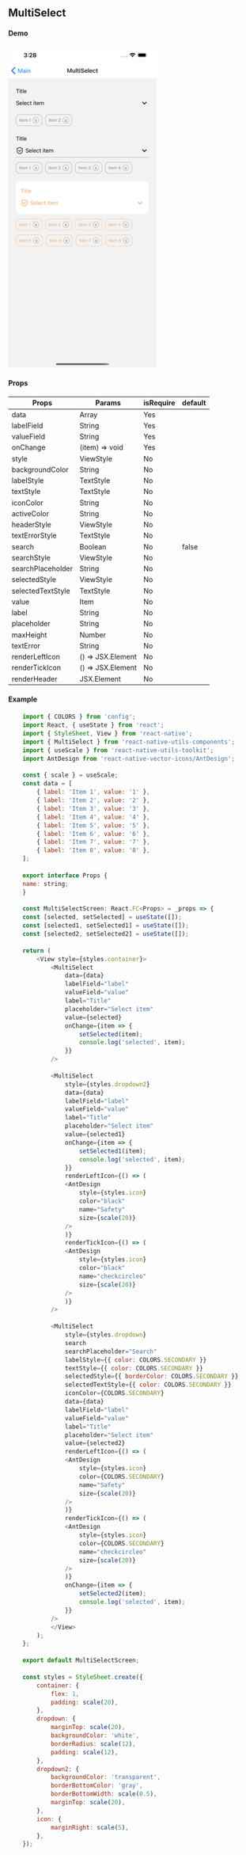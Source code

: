 ## MultiSelect
#### Demo
![](https://github.com/hoaphantn7604/file-upload/blob/master/document/component/multiselect.png)

#### Props
| Props              | Params               | isRequire | default          |
| ------------------ | -------------------- | --------- | ---------------- |
| data               | Array                | Yes       |                  |
| labelField         | String               | Yes       |                  |
| valueField         | String               | Yes       |                  |
| onChange           | (item) => void       | Yes       |                  |
| style              | ViewStyle            | No        |                  |
| backgroundColor    | String               | No        |                  |
| labelStyle         | TextStyle            | No        |                  |
| textStyle          | TextStyle            | No        |                  |
| iconColor          | String               | No        |                  |
| activeColor        | String               | No        |                  |
| headerStyle        | ViewStyle            | No        |                  |
| textErrorStyle     | TextStyle            | No        |                  |
| search             | Boolean              | No        | false            |
| searchStyle        | ViewStyle            | No        |                  |
| searchPlaceholder  | String               | No        |                  |
| selectedStyle      | ViewStyle            | No        |                  |
| selectedTextStyle  | TextStyle            | No        |                  |
| value              | Item                 | No        |                  |
| label              | String               | No        |                  |
| placeholder        | String               | No        |                  |
| maxHeight          | Number               | No        |                  |
| textError          | String               | No        |                  |
| renderLeftIcon     | () => JSX.Element    | No        |                  |
| renderTickIcon     | () => JSX.Element    | No        |                  |
| renderHeader       | JSX.Element          | No        |                  |

#### Example
```js
    import { COLORS } from 'config';
    import React, { useState } from 'react';
    import { StyleSheet, View } from 'react-native';
    import { MultiSelect } from 'react-native-utils-components';
    import { useScale } from 'react-native-utils-toolkit';
    import AntDesign from 'react-native-vector-icons/AntDesign';

    const { scale } = useScale;
    const data = [
        { label: 'Item 1', value: '1' },
        { label: 'Item 2', value: '2' },
        { label: 'Item 3', value: '3' },
        { label: 'Item 4', value: '4' },
        { label: 'Item 5', value: '5' },
        { label: 'Item 6', value: '6' },
        { label: 'Item 7', value: '7' },
        { label: 'Item 8', value: '8' },
    ];

    export interface Props {
    name: string;
    }

    const MultiSelectScreen: React.FC<Props> = _props => {
    const [selected, setSelected] = useState([]);
    const [selected1, setSelected1] = useState([]);
    const [selected2, setSelected2] = useState([]);

    return (
        <View style={styles.container}>
            <MultiSelect
                data={data}
                labelField="label"
                valueField="value"
                label="Title"
                placeholder="Select item"
                value={selected}
                onChange={item => {
                    setSelected(item);
                    console.log('selected', item);
                }}
            />

            <MultiSelect
                style={styles.dropdown2}
                data={data}
                labelField="label"
                valueField="value"
                label="Title"
                placeholder="Select item"
                value={selected1}
                onChange={item => {
                    setSelected1(item);
                    console.log('selected', item);
                }}
                renderLeftIcon={() => (
                <AntDesign
                    style={styles.icon}
                    color="black"
                    name="Safety"
                    size={scale(20)}
                />
                )}
                renderTickIcon={() => (
                <AntDesign
                    style={styles.icon}
                    color="black"
                    name="checkcircleo"
                    size={scale(20)}
                />
                )}
            />

            <MultiSelect
                style={styles.dropdown}
                search
                searchPlaceholder="Search"
                labelStyle={{ color: COLORS.SECONDARY }}
                textStyle={{ color: COLORS.SECONDARY }}
                selectedStyle={{ borderColor: COLORS.SECONDARY }}
                selectedTextStyle={{ color: COLORS.SECONDARY }}
                iconColor={COLORS.SECONDARY}
                data={data}
                labelField="label"
                valueField="value"
                label="Title"
                placeholder="Select item"
                value={selected2}
                renderLeftIcon={() => (
                <AntDesign
                    style={styles.icon}
                    color={COLORS.SECONDARY}
                    name="Safety"
                    size={scale(20)}
                />
                )}
                renderTickIcon={() => (
                <AntDesign
                    style={styles.icon}
                    color={COLORS.SECONDARY}
                    name="checkcircleo"
                    size={scale(20)}
                />
                )}
                onChange={item => {
                    setSelected2(item);
                    console.log('selected', item);
                }}
            />
            </View>
        );
    };

    export default MultiSelectScreen;

    const styles = StyleSheet.create({
        container: {
            flex: 1,
            padding: scale(20),
        },
        dropdown: {
            marginTop: scale(20),
            backgroundColor: 'white',
            borderRadius: scale(12),
            padding: scale(12),
        },
        dropdown2: {
            backgroundColor: 'transparent',
            borderBottomColor: 'gray',
            borderBottomWidth: scale(0.5),
            marginTop: scale(20),
        },
        icon: {
            marginRight: scale(5),
        },
    });
```